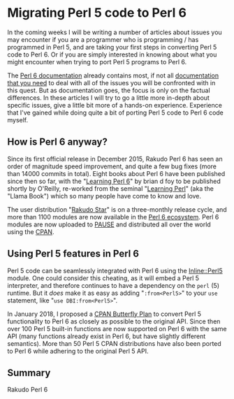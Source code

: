 Migrating Perl 5 code to Perl 6
===============================

In the coming weeks I will be writing a number of articles about issues you
may encounter if you are a programmer who is programming / has programmed
in Perl 5, and are taking your first steps in converting Perl 5 code to Perl 6.
Or if you are simply interested in knowing about what you might encounter
when trying to port Perl 5 programs to Perl 6.

The [Perl 6 documentation](https://docs.perl6.org/) already contains most, if
not all
[documentation that you need](https://docs.perl6.org/language/5to6-overview)
to deal with all of the issues you will be confronted with in this quest.
But as documentation goes, the focus is only on the factual differences.  In
these articles I will try to go a little more in-depth about specific issues,
give a little bit more of a hands-on experience.  Experience that I've gained
while doing quite a bit of porting Perl 5 code to Perl 6 code myself.

How is Perl 6 anyway?
---------------------
Since its first official release in December 2015, Rakudo Perl 6 has seen
an order of magnitude speed improvement, and quite a few bug fixes (more
than 14000 commits in total).  Eight books about Perl 6 have been published
since then so far, with the "[Learning Perl 6](https://www.learningperl6.com)"
by brian d foy to be published shortly by O'Reilly, re-worked from the seminal
"[Learning Perl](http://shop.oreilly.com/product/0636920049517.do)" (aka the
"Llama Book") which so many people have come to know and love.

The user distribution "[Rakudo Star](https://rakudo.org/files)" is on a
three-monthly release cycle, and more than 1100 modules are now available in
the [Perl 6 ecosystem](https://modules.perl6.org).  Perl 6 modules are now
uploaded to [PAUSE](https://pause.perl.org/pause/query?ACTION=pause_04about)
and distributed all over the world using the [CPAN](https://www.cpan.org).

Using Perl 5 features in Perl 6
-------------------------------
Perl 5 code can be seamlessly integrated with Perl 6 using the
[Inline::Perl5](http://modules.perl6.org/dist/Inline::Perl5:cpan:NINE) module.
One could consider this cheating, as it will embed a Perl 5 interpreter, and
therefore continues to have a dependency on the `perl` (5) runtime.  But it
*does* make it as easy as adding "`:from<Perl5>`" to your `use` statement,
like "`use DBI:from<Perl5>`".

In January 2018, I proposed a
[CPAN Butterfly Plan](https://www.perl.com/article/an-open-letter-to-the-perl-community/)
to convert Perl 5 functionality to Perl 6 as closely as possible to the
original API.  Since then over 100 Perl 5 built-in functions are now supported
on Perl 6 with the same API (many functions already exist in Perl 6, but have
slightly different semantics).  More than 50 Perl 5 CPAN distributions have
also been ported to Perl 6 while adhering to the original Perl 5 API.

Summary
-------
Rakudo Perl 6
